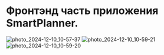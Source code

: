 # Фронтэнд часть приложения SmartPlanner.

![photo_2024-12-10_10-57-37](https://github.com/user-attachments/assets/5ef698e0-96a6-4558-b21b-49edc29ee87e)
![photo_2024-12-10_10-59-21](https://github.com/user-attachments/assets/6b6d505e-9d14-4e5d-9424-bd8f5f55d9b4)
![photo_2024-12-10_10-59-20](https://github.com/user-attachments/assets/6318dbaa-48f7-411d-b31f-9a66faea47ee)
